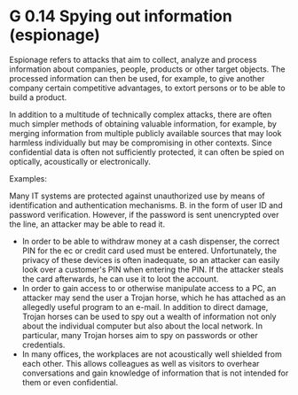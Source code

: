 G 0.14 Spying out information (espionage)
=============================================

Espionage refers to attacks that aim to collect, analyze and process information about companies, people, products or other target objects. The processed information can then be used, for example, to give another company certain competitive advantages, to extort persons or to be able to build a product.

In addition to a multitude of technically complex attacks, there are often much simpler methods of obtaining valuable information, for example, by merging information from multiple publicly available sources that may look harmless individually but may be compromising in other contexts. Since confidential data is often not sufficiently protected, it can often be spied on optically, acoustically or electronically.

Examples:

Many IT systems are protected against unauthorized use by means of identification and authentication mechanisms. B. in the form of user ID and password verification. However, if the password is sent unencrypted over the line, an attacker may be able to read it.
* In order to be able to withdraw money at a cash dispenser, the correct PIN for the ec or credit card used must be entered. Unfortunately, the privacy of these devices is often inadequate, so an attacker can easily look over a customer's PIN when entering the PIN. If the attacker steals the card afterwards, he can use it to loot the account.
* In order to gain access to or otherwise manipulate access to a PC, an attacker may send the user a Trojan horse, which he has attached as an allegedly useful program to an e-mail. In addition to direct damage, Trojan horses can be used to spy out a wealth of information not only about the individual computer but also about the local network. In particular, many Trojan horses aim to spy on passwords or other credentials.
* In many offices, the workplaces are not acoustically well shielded from each other. This allows colleagues as well as visitors to overhear conversations and gain knowledge of information that is not intended for them or even confidential.
